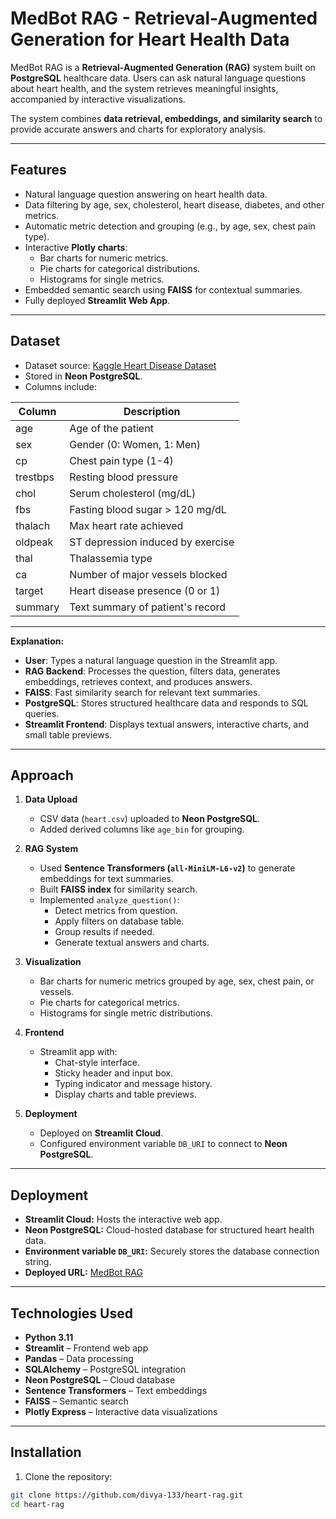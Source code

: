 # MedBot RAG - Retrieval-Augmented Generation for Heart Health Data

MedBot RAG is a **Retrieval-Augmented Generation (RAG)** system built on **PostgreSQL** healthcare data. Users can ask natural language questions about heart health, and the system retrieves meaningful insights, accompanied by interactive visualizations.

The system combines **data retrieval, embeddings, and similarity search** to provide accurate answers and charts for exploratory analysis.

---


## Features

- Natural language question answering on heart health data.
- Data filtering by age, sex, cholesterol, heart disease, diabetes, and other metrics.
- Automatic metric detection and grouping (e.g., by age, sex, chest pain type).
- Interactive **Plotly charts**:
  - Bar charts for numeric metrics.
  - Pie charts for categorical distributions.
  - Histograms for single metrics.
- Embedded semantic search using **FAISS** for contextual summaries.
- Fully deployed **Streamlit Web App**.

---

## Dataset

- Dataset source: [Kaggle Heart Disease Dataset](https://www.kaggle.com/ronitf/heart-disease-uci)
- Stored in **Neon PostgreSQL**.
- Columns include:

| Column      | Description                       |
|------------ |-----------------------------------|
| age         | Age of the patient                 |
| sex         | Gender (0: Women, 1: Men)         |
| cp          | Chest pain type (1-4)              |
| trestbps    | Resting blood pressure             |
| chol        | Serum cholesterol (mg/dL)          |
| fbs         | Fasting blood sugar > 120 mg/dL    |
| thalach     | Max heart rate achieved            |
| oldpeak     | ST depression induced by exercise  |
| thal        | Thalassemia type                   |
| ca          | Number of major vessels blocked    |
| target      | Heart disease presence (0 or 1)   |
| summary     | Text summary of patient's record  |

---

**Explanation:**

- **User**: Types a natural language question in the Streamlit app.  
- **RAG Backend**: Processes the question, filters data, generates embeddings, retrieves context, and produces answers.  
- **FAISS**: Fast similarity search for relevant text summaries.  
- **PostgreSQL**: Stores structured healthcare data and responds to SQL queries.  
- **Streamlit Frontend**: Displays textual answers, interactive charts, and small table previews.  

---

## Approach

1. **Data Upload**
   - CSV data (`heart.csv`) uploaded to **Neon PostgreSQL**.
   - Added derived columns like `age_bin` for grouping.

2. **RAG System**
   - Used **Sentence Transformers (`all-MiniLM-L6-v2`)** to generate embeddings for text summaries.
   - Built **FAISS index** for similarity search.
   - Implemented `analyze_question()`:
     - Detect metrics from question.
     - Apply filters on database table.
     - Group results if needed.
     - Generate textual answers and charts.

3. **Visualization**
   - Bar charts for numeric metrics grouped by age, sex, chest pain, or vessels.
   - Pie charts for categorical metrics.
   - Histograms for single metric distributions.

4. **Frontend**
   - Streamlit app with:
     - Chat-style interface.
     - Sticky header and input box.
     - Typing indicator and message history.
     - Display charts and table previews.

5. **Deployment**
   - Deployed on **Streamlit Cloud**.
   - Configured environment variable `DB_URI` to connect to **Neon PostgreSQL**.

---

## Deployment

- **Streamlit Cloud:** Hosts the interactive web app.
- **Neon PostgreSQL:** Cloud-hosted database for structured heart health data.
- **Environment variable `DB_URI`:** Securely stores the database connection string.
- **Deployed URL:** [MedBot RAG](https://heart-rag-cjueb5dvxztrbji6k74l4t.streamlit.app/)

---

## Technologies Used

- **Python 3.11**
- **Streamlit** – Frontend web app
- **Pandas** – Data processing
- **SQLAlchemy** – PostgreSQL integration
- **Neon PostgreSQL** – Cloud database
- **Sentence Transformers** – Text embeddings
- **FAISS** – Semantic search
- **Plotly Express** – Interactive data visualizations

---

## Installation

1. Clone the repository:

```bash
git clone https://github.com/divya-133/heart-rag.git
cd heart-rag



